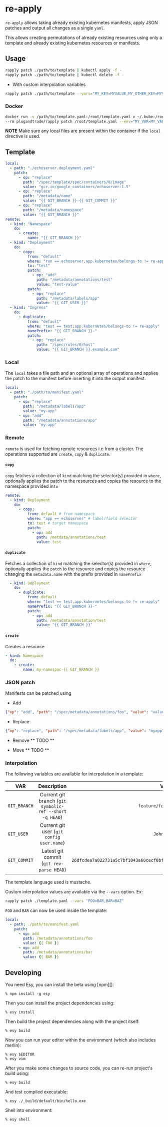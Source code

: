 # re-apply

`re-apply` allows taking already existing kubernetes manifests, apply JSON
patches and output all changes as a single `yaml`.

This allows creating permutations of already existing resources using only a
template and already existing kubernetes resources or manifests. 

## Usage

```bash
rapply patch ./path/to/template | kubectl apply -f -
rapply patch ./path/to/template | kubectl delete -f -
```

* With custom interpolation variables

```bash
rapply patch ./path/to/template --vars="MY_KEY=MYVALUE,MY_OTHER_KEY=MYVALUE"
```

### Docker

``` bash
docker run -v /path/to/template.yaml:/root/template.yaml v ~/.kube:/root/.kube
--rm plugandtrade/rapply patch /root/template.yaml --env="MY_VAR=MY_VALUE"

```

**NOTE** Make sure any local files are present within the container if the
`local` directive is used.

## Template

```yaml
local:
  - path: "./echoserver.deployment.yaml"
    patch:
      - op: "replace"
        path: "/spec/template/spec/containers/0/image"
        value: "gcr.io/google_containers/echoserver:1.5"
      - op: "replace"
        path: "/metadata/name"
        value: "{{ GIT_BRANCH }}-{{ GIT_COMMIT }}"
      - op: "replace"
        path: "/metadata/namespace"
        value: "{{ GIT_BRANCH }}"
remote:
  - kind: "Namespace"
    do:
      - create:
          name: "{{ GIT_BRANCH }}"
  - kind: "Deployment"
    do:
      - copy:
          from: "default"
          where: "run == echoserver,app.kubernetes/belongs-to != re-apply"
          to: "test"
          patch:
            - op: "add"
              path: "/metadata/annotations/test"
              value: "test-value"
          patch:
            - op: "replace"
              path: "/metadata/labels/app"
              value: "{{ GIT_USER }}"
  - kind: "Ingress"
    do:
      - duplicate:
          from: "default"
          where: "test == test,app.kubernetes/belongs-to != re-apply"
          namePrefix: "{{ GIT_BRANCH }}-"
          patch:
            - op: "replace"
              path: "/spec/rules/0/host"
              value: "{{ GIT_BRANCH }}.example.com"

```

### Local

The `local` takes a file path and an optional array of operations and applies
the patch to the manifest before inserting it into the output manifest.
``` yaml
local:
  - path: "./path/to/manifest.yaml"
    patch: 
      - op: "replace"
        path: "/metadata/labels/app"
        value: "my-app"
      - op: "add"
        path: "/metadata/annotations/app"
        value: "my-app"
```

### Remote

`remote` is used for fetching remote resources i.e from a cluster. The
operations supported are `create`, `copy` & `duplicate`. 

#### `copy`
`copy` fetches a collection of `kind` matching the selector(s) provided in
`where`, optionally applies the patch to the resources and copies the resource
to the namespace provided in`to`
```yaml
remote:
  - kind: Deployment
    do:
      - copy:
          from: default # from namespace
          where: "app == echoserver" # label/field selector
          to: test # target namespace
          patch: 
            - op: add
              path: /metdata/annotations/test
              value: test

```
#### `duplicate`
Fetches a collection of `kind` matching the selector(s) provided in `where`,
optionally applies the `patch` to the resource and copies the resource changing
the `metadata.name` with the prefix provided in `namePrefix`

``` yaml
  - kind: Deployment
    do:
      - duplicate:
          from: default
          where: "test == test,app.kubernetes/belongs-to != re-apply"
          namePrefix: "{{ GIT_BRANCH }}-"
          patch:
            - op: add
              path: /metadata/annotation/test
              value: "{{ GIT_BRANCH }}"
```
#### `create`
Creates a resource 

``` yaml
- kind: Namespace
  do:
    - create: 
        name: my-namespac-{{ GIT_BRANCH }}
```

### JSON patch

Manifests can be patched using
* Add

``` json
{"op": "add", "path": "/spec/metadata/annotations/foo", "value": "value"}
```
* Replace
``` json
{"op": "replace", "path": "/spec/metadata/labels/app", "value": "myapp"}

```
* Remove
** TODO **

* Move
** TODO **

### Interpolation

The following variables are available for interpolation in a template:

| VAR                                      | Description                                             | Value            |
| -------------                            | :-------------:                                         | -----:           |
| `GIT_BRANCH`                             | Current git branch (`git symbolic-ref --short -q HEAD`) | `feature/foobar` |
| `GIT_USER`                               | Current git user (`git config user.name`)               | `John Doe`       |
| `GIT_COMMIT`                             | Latest git commit (`git rev-parse HEAD`)                | `26dfcdea7a022731a5c7bf1043a60cecf0bfc342`          |

The template language used is mustache.

Custom interpolation values are available via the `--vars` option. Ex:

``` bash
rapply patch ./template.yaml --vars "FOO=BAR,BAR=BAZ"
```
`FOO` and `BAR` can now be used inside the template:
``` Yaml
local:
  - path: ./path/to/manifest.yaml
    patch:
      - op: add
        path: /metadata/annotations/foo
        value: {{ FOO }}
      - op: add
        path: /metadata/annotations/bar
        value: {{ BAR }}
```

## Developing

You need Esy, you can install the beta using [npm][]:

    % npm install -g esy

Then you can install the project dependencies using:

    % esy install

Then build the project dependencies along with the project itself:

    % esy build

Now you can run your editor within the environment (which also includes merlin):

    % esy $EDITOR
    % esy vim

After you make some changes to source code, you can re-run project's build
using:

    % esy build

And test compiled executable:

    % esy ./_build/default/bin/hello.exe

Shell into environment:

    % esy shell
